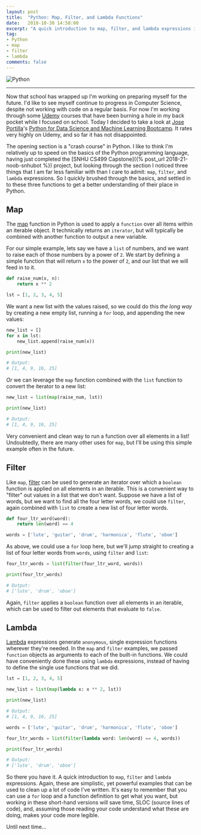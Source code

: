```yaml
---
layout: post
title:  "Python: Map, Filter, and Lambda Functions"
date:   2018-10-30 14:58:00
excerpt: "A quick introduction to map, filter, and lambda expressions in Python."
tag:
- Python
- map
- filter
- lambda
comments: false
---
```


![Python](https://upload.wikimedia.org/wikipedia/commons/a/ad/Lozingle_10032014.jpg)

---

Now that school has wrapped up I'm working on preparing myself for the future. I'd like to see myself continue to progress in Computer Science, despite not working with code on a regular basis.  For now I'm working through some <a href="https://www.udemy.com" target="_blank">Udemy</a> courses that have been burning a hole in my back pocket while I focused on school.  Today I decided to take a look at <a href="https://www.udemy.com/user/joseportilla/" target="_blank">Jose Portilla</a>'s <a href="https://www.udemy.com/python-for-data-science-and-machine-learning-bootcamp/learn/v4/overview" target="_blank">Python for Data Science and Machine Learning Bootcamp</a>.  It rates very highly on Udemy, and so far it has not disappointed.

The opening section is a "crash course" in Python.  I like to think I'm relatively up to speed on the basics of the Python programming language, having just completed the [SNHU CS499 Capstone]({% post_url 2018-21-noob-snhubot %}) project, but looking through the section I noticed three things that I am far less familiar with than I care to admit: `map`, `filter`, and `lambda` expressions.  So I quickly brushed through the basics, and settled in to these three functions to get a better understanding of their place in Python.

## Map

The <a href="https://docs.python.org/3/library/functions.html#map" target="_blank">map</a> function in Python is used to apply a `function` over all items within an iterable object.  It technically returns an `iterator`, but will typically be combined with another function to output a new variable.

For our simple example, lets say we have a `list` of numbers, and we want to raise each of those numbers by a power of `2`.  We start by defining a simple function that will return `x` to the power of `2`, and our list that we will feed in to it.

```python
def raise_num(x, n):
    return x ** 2

lst = [1, 2, 3, 4, 5]
```

We want a new list with the values raised, so we could do this _the long way_ by creating a new empty list, running a `for` loop, and appending the new values:

```python
new_list = []
for x in lst:
    new_list.append(raise_num(x))

print(new_list)

# Output:
# [1, 4, 9, 16, 25]
```

_Or_ we can leverage the `map` function combined with the `list` function to convert the iterator to a new list:

```python
new_list = list(map(raise_num, lst))

print(new_list)

# Output:
# [1, 4, 9, 16, 25]
```

Very convenient and clean way to run a function over all elements in a list!  Undoubtedly, there are many other uses for `map`, but I'll be using this simple example often in the future.

## Filter

Like `map`, <a href="https://docs.python.org/3/library/functions.html#filterfilter" target="_blank">filter</a> can be used to generate an iterator over which a `boolean` function is applied on all elements in an iterable.  This is a convenient way to "filter" out values in a list that we don't want.  Suppose we have a list of words, but we want to find all the four letter words, we could use `filter`, again combined with `list` to create a new list of four letter words.

```python
def four_ltr_word(word):
    return len(word) == 4

words = ['lute', 'guitar', 'drum', 'harmonica', 'flute', 'oboe']
```

As above, we could use a `for` loop here, but we'll jump straight to creating a list of four letter words from `words`, using `filter` and `list`:

```python
four_ltr_words = list(filter(four_ltr_word, words))

print(four_ltr_words)

# Output:
# ['lute', 'drum', 'oboe']
```

Again, `filter` applies a `boolean` function over all elements in an iterable, which can be used to filter out elements that evaluate to `false`.

## Lambda

<a href="https://docs.python.org/3/tutorial/controlflow.html#lambda-expressions" target="_blank">Lambda</a> expressions generate `anonymous`, single expression functions wherever they're needed.  In the `map` and `filter` examples, we passed `function` objects as arguments to each of the built-in functions.  We could have conveniently done these using `lambda` expressions, instead of having to define the single use functions that we did.

```python
lst = [1, 2, 3, 4, 5]

new_list = list(map(lambda x: x ** 2, lst))

print(new_list)

# Output:
# [1, 4, 9, 16, 25]

words = ['lute', 'guitar', 'drum', 'harmonica', 'flute', 'oboe']

four_ltr_words = list(filter(lambda word: len(word) == 4, words))

print(four_ltr_words)

# Output:
# ['lute', 'drum', 'oboe']
```

 So there you have it.  A quick introduction to `map`, `filter` and `lambda` expressions.  Again, these are simplistic, yet powerful examples that can be used to clean up a lot of code I've written.  It's easy to remember that you can use a `for` loop and a function definition to get what you want, but working in these short-hand versions will save time, SLOC (source lines of code), and, assuming those reading your code understand what these are doing, makes your code more legible.

 Until next time...
